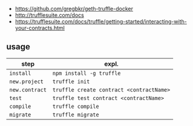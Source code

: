 - https://github.com/gregbkr/geth-truffle-docker
- http://trufflesuite.com/docs
- https://trufflesuite.com/docs/truffle/getting-started/interacting-with-your-contracts.html

## usage
step|expl.
----|----
```install```|```npm install -g truffle```
```new.project```|```truffle init```
```new.contract```|```truffle create contract <contractName>```
```test```|```truffle test contract <contractName>```
```compile```|```truffle compile```
```migrate```|```truffle migrate```
